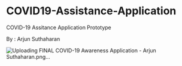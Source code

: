 # COVID19-Assistance-Application

COVID-19 Assitance Application Prototype

By : Arjun Suthaharan

![Uploading FINAL COVID-19 Awareness Application - Arjun Suthaharan.png…]()

